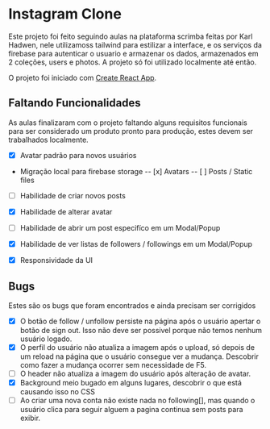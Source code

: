 # Instagram Clone

Este projeto foi feito seguindo aulas na plataforma scrimba feitas por Karl Hadwen, nele  utilizamoss tailwind para estilizar a interface, e os serviços da firebase para autenticar o usuario e armazenar os dados, armazenados em 2 coleções, users e photos. A projeto só foi utilizado localmente até então.

O projeto foi iniciado com [Create React App](https://github.com/facebook/create-react-app).

## Faltando Funcionalidades

As aulas finalizaram com o projeto faltando alguns requisitos funcionais para ser considerado um produto pronto para produção, estes devem ser trabalhados localmente.

- [x] Avatar padrão para novos usuários
- Migração local para firebase storage
-- [x] Avatars 
-- [ ] Posts / Static files
- [ ] Habilidade de criar novos posts
- [x] Habilidade de alterar avatar
- [ ] Habilidade de abrir um post especifíco em um Modal/Popup
- [X] Habilidade de ver listas de followers / followings em um Modal/Popup
- [X] Responsividade da UI



## Bugs

Estes são os bugs que foram encontrados e ainda precisam ser corrigidos

- [x] O botão de follow / unfollow persiste na página após o usuário apertar o botão de sign out. Isso não deve ser possivel porque não temos nenhum usuário logado.
- [x] O perfil do usuário não atualiza a imagem após o upload, só depois de um reload na página que o usuário consegue ver a mudança. Descobrir como fazer a mudança ocorrer sem necessidade de F5.
- [ ] O header não atualiza a imagem do usuário após alteração de avatar.
- [x] Background meio bugado em alguns lugares, descobrir o que está causando isso no CSS
- [ ] Ao criar uma nova conta não existe nada no following[], mas quando o usuário clica para seguir alguem a pagina continua sem posts para exibir.